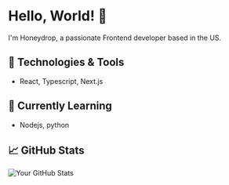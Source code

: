 # Hello, World! 👋

I'm Honeydrop, a passionate Frontend developer based in the US.

## 🔧 Technologies & Tools
- React, Typescript, Next.js

## 🌱 Currently Learning
- Nodejs, python

## 📈 GitHub Stats
![Your GitHub Stats](https://github-readme-stats.vercel.app/api?username=olufsenglo&show_icons=true&theme=radical)
